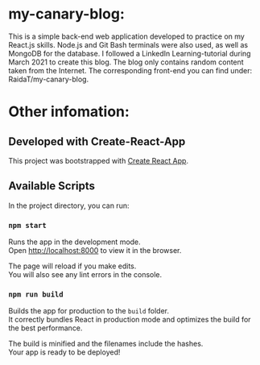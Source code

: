 # my-canary-blog:

This is a simple back-end web application developed to practice on my React.js skills. Node.js and Git Bash terminals
were also used, as well as MongoDB for the database. I followed a LinkedIn Learning-tutorial during March 2021 to create this blog.
The blog only contains random content taken from the Internet. The corresponding front-end you can find under: RaidaT/my-canary-blog.

# Other infomation:
## Developed with Create-React-App

This project was bootstrapped with [Create React App](https://create-react-app.dev/).

## Available Scripts

In the project directory, you can run:

### `npm start`

Runs the app in the development mode.\
Open [http://localhost:8000](http://localhost:8000) to view it in the browser.

The page will reload if you make edits.\
You will also see any lint errors in the console.

### `npm run build`

Builds the app for production to the `build` folder.\
It correctly bundles React in production mode and optimizes the build for the best performance.

The build is minified and the filenames include the hashes.\
Your app is ready to be deployed!

